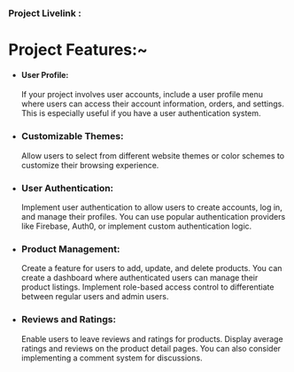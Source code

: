 ### Project Livelink :

# Project Features:~

-   #### User Profile:

    If your project involves user accounts, include a user profile menu where users can access their account information, orders, and settings. This is especially useful if you have a user authentication system.

-   ### Customizable Themes:

    Allow users to select from different website themes or color schemes to customize their browsing experience.

-   ### User Authentication:

    Implement user authentication to allow users to create accounts, log in, and manage their profiles. You can use popular authentication providers like Firebase, Auth0, or implement custom authentication logic.

-   ### Product Management:

    Create a feature for users to add, update, and delete products. You can create a dashboard where authenticated users can manage their product listings. Implement role-based access control to differentiate between regular users and admin users.

-   ### Reviews and Ratings:
    Enable users to leave reviews and ratings for products. Display average ratings and reviews on the product detail pages. You can also consider implementing a comment system for discussions.
